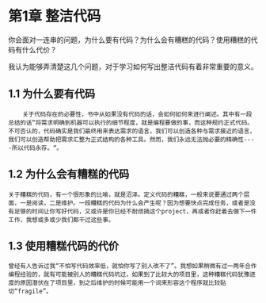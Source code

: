 # 第1章 整洁代码

你会面对一连串的问题，为什么要有代码？为什么会有糟糕的代码？使用糟糕的代码有什么代价？

我认为能够弄清楚这几个问题，对于学习如何写出整洁代码有着非常重要的意义。

## 1.1 为什么要有代码

        关于代码存在的必要性，书中从如果没有代码的话，会如何如何来进行阐述。其中有一段总结的话“将需求明确到机器可以执行的细节程度，就是编程要做的事，而这种规约正式代码。不可否认的，代码确实是我们最终用来表达需求的语言，我们可以创造各种与需求接近的语言，我们可以创造帮助把需求汇整为正式结构的各种工具。然而，我们永远无法抛必要的精确性----所以代码永存。“。

## 1.2 为什么会有糟糕的代码

    关于糟糕的代码，有一个很形象的比喻，就是沼泽。定义代码的糟糕，一般来说要通过两个层面，一是阅读，二是维护。一段糟糕的代码为什么会产生呢？因为想要快点完成任务，或者是没有足够的时间让你写好代码，又或许是你已经不耐烦搞这个project，再或者你赶着去做下一件工作，我想或多或少我们都干过这些事。

## 1.3 使用糟糕代码的代价

    曾经有人告诉过我“不怕写代码效率低，就怕你写了别人改不了”。我想如果稍微有过一两年合作编程经验的，就有可能被别人的糟糕代码坑过，如果到了比较大的项目里，这种糟糕代码犹豫进度的原因潜伏在了项目里，到之后维护的时候可能用一个词来形容这个程序就比较贴切“fragile”。 


